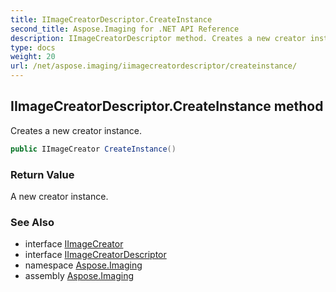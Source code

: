 ```yaml
---
title: IImageCreatorDescriptor.CreateInstance
second_title: Aspose.Imaging for .NET API Reference
description: IImageCreatorDescriptor method. Creates a new creator instance
type: docs
weight: 20
url: /net/aspose.imaging/iimagecreatordescriptor/createinstance/
---
```

## IImageCreatorDescriptor.CreateInstance method

Creates a new creator instance.

```csharp
public IImageCreator CreateInstance()
```

### Return Value

A new creator instance.

### See Also

* interface [IImageCreator](../../iimagecreator/)
* interface [IImageCreatorDescriptor](../)
* namespace [Aspose.Imaging](../../iimagecreatordescriptor/)
* assembly [Aspose.Imaging](../../../)


